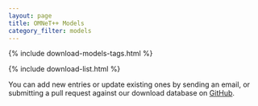 ```yaml
---
layout: page
title: OMNeT++ Models
category_filter: models
---
```


{% include download-models-tags.html %}

{% include download-list.html %}

You can add new entries or update existing ones by sending an email, or submitting a pull request
against our download database on [GitHub](https://github.com/omnetpp/omnetpp.org/tree/master/downloads).
